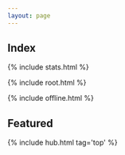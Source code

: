 ```yaml
---
layout: page
---
```


## Index

{% include stats.html  %}

{% include root.html  %}

{% include offline.html  %}

## Featured

{% include hub.html tag='top' %}
